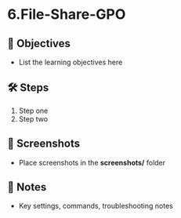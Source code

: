 # 6.File-Share-GPO

## 🎯 Objectives
- List the learning objectives here

## 🛠️ Steps
1. Step one
2. Step two

## 📸 Screenshots
- Place screenshots in the **screenshots/** folder

## 📝 Notes
- Key settings, commands, troubleshooting notes
